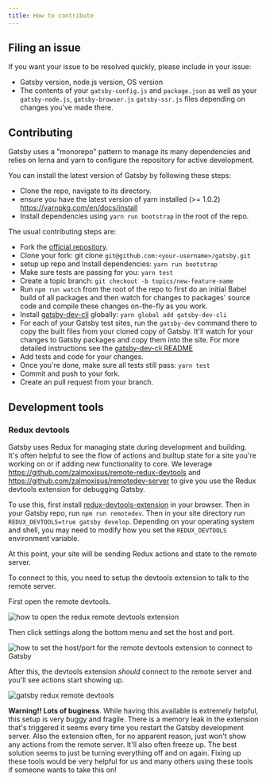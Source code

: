 ```yaml
---
title: How to contribute
---
```


## Filing an issue

If you want your issue to be resolved quickly, please include in your issue:

* Gatsby version, node.js version, OS version
* The contents of your `gatsby-config.js` and `package.json` as well as your `gatsby-node.js`, `gatsby-browser.js` `gatsby-ssr.js` files depending on changes you've made there.

## Contributing

Gatsby uses a "monorepo" pattern to manage its many dependencies and relies on lerna and yarn to configure the repository for active development.

You can install the latest version of Gatsby by following these steps:

* Clone the repo, navigate to its directory.
* ensure you have the latest version of yarn installed (>= 1.0.2) https://yarnpkg.com/en/docs/install
* Install dependencies using `yarn run bootstrap` in the root of the repo.

The usual contributing steps are:

* Fork the [official repository](https://github.com/gatsbyjs/gatsby).
* Clone your fork: git clone `git@github.com:<your-username>/gatsby.git`
* setup up repo and Install dependencies: `yarn run bootstrap`
* Make sure tests are passing for you: `yarn test`
* Create a topic branch: `git checkout -b topics/new-feature-name`
* Run `npm run watch` from the root of the repo to first do an initial Babel build of all packages and then watch for changes to packages' source code and compile these changes on-the-fly as you work.
* Install [gatsby-dev-cli](/packages/gatsby-dev-cli/) globally: `yarn global add gatsby-dev-cli`
* For each of your Gatsby test sites, run the `gatsby-dev` command there to copy the built files from your cloned copy of Gatsby. It'll watch for your changes to Gatsby packages and copy them into the site. For more detailed instructions see the [gatsby-dev-cli README](/packages/gatsby-dev-cli/)
* Add tests and code for your changes.
* Once you're done, make sure all tests still pass: `yarn test`
* Commit and push to your fork.
* Create an pull request from your branch.

## Development tools

### Redux devtools

Gatsby uses Redux for managing state during development and building. It's often helpful to see the flow of actions and builtup state for a site you're working on or if adding new functionality to core. We leverage https://github.com/zalmoxisus/remote-redux-devtools and https://github.com/zalmoxisus/remotedev-server to give you use the Redux devtools extension for debugging Gatsby.

To use this, first install [redux-devtools-extension](https://github.com/zalmoxisus/redux-devtools-extension) in your browser. Then in your Gatsby repo, run `npm run remotedev`. Then in your site directory run `REDUX_DEVTOOLS=true gatsby develop`. Depending on your operating system and shell, you may need to modify how you set the `REDUX_DEVTOOLS` environment variable.

At this point, your site will be sending Redux actions and state to the remote server.

To connect to this, you need to setup the devtools extension to talk to the remote server.

First open the remote devtools.

![how to open the redux remote devtools extension](./images/open-remote-dev-tools.png)

Then click settings along the bottom menu and set the host and port.

![how to set the host/port for the remote devtools extension to connect to Gatsby](./images/remote-dev-settings.png)

After this, the devtools extension _should_ connect to the remote server and you'll see actions start showing up.

![gatsby redux remote devtools](./images/running-redux-devtools.png)

**Warning!! Lots of buginess**. While having this available is extremely helpful, this setup is very buggy and fragile. There is a memory leak in the extension that's triggered it seems every time you restart the Gatsby development server. Also the extension often, for no apparent reason, just won't show any actions from the remote server. It'll also often freeze up. The best solution seems to just be turning everything off and on again. Fixing up these tools would be very helpful for us and many others using these tools if someone wants to take this on!
